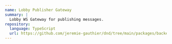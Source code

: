 ```yaml
---
name: Lobby Publisher Gateway
summary: |
  Lobby WS Gateway for publishing messages.
repository:
  language: TypeScript
  url: https://github.com/jeremie-gauthier/dnd/tree/main/packages/backend/src/lobby/lobby.publisher-gateway.ts
---
```


<NodeGraph />
